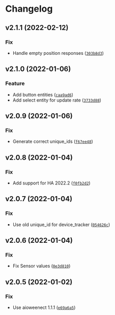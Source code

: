 # Changelog

<!--next-version-placeholder-->

## v2.1.1 (2022-02-12)
### Fix
* Handle empty position responses ([`303b8d3`](https://github.com/eifinger/hass-weenect/commit/303b8d3ad7551e4322c4b932148f0c500f2d3720))

## v2.1.0 (2022-01-06)
### Feature
* Add button entities ([`caa9ad6`](https://github.com/eifinger/hass-weenect/commit/caa9ad6db710ac4a82bd464115ed7fc2c9a64350))
* Add select entity for update rate ([`3733d88`](https://github.com/eifinger/hass-weenect/commit/3733d88948b87de11974933d947bfe93aa8d8519))

## v2.0.9 (2022-01-06)
### Fix
* Generate correct unique_ids ([`f67ee48`](https://github.com/eifinger/hass-weenect/commit/f67ee48e581f1168a4ac3f1508ff214209160d06))

## v2.0.8 (2022-01-04)
### Fix
* Add support for HA 2022.2 ([`f0fb2d2`](https://github.com/eifinger/hass-weenect/commit/f0fb2d2c01606d93009d017b807e4aea48d0d138))

## v2.0.7 (2022-01-04)
### Fix
* Use old unique_id for device_tracker ([`054626c`](https://github.com/eifinger/hass-weenect/commit/054626cbab9a61d294bc8254e9c55cd5cb4d1598))

## v2.0.6 (2022-01-04)
### Fix
* Fix Sensor values ([`0e3d810`](https://github.com/eifinger/hass-weenect/commit/0e3d81066519eb4bc300c647144ad7d64e0adab1))

## v2.0.5 (2022-01-02)
### Fix
* Use aioweenect 1.1.1 ([`e69a6a5`](https://github.com/eifinger/hass-weenect/commit/e69a6a59f209fd5e5687fea34ea9e12203f5c42f))

